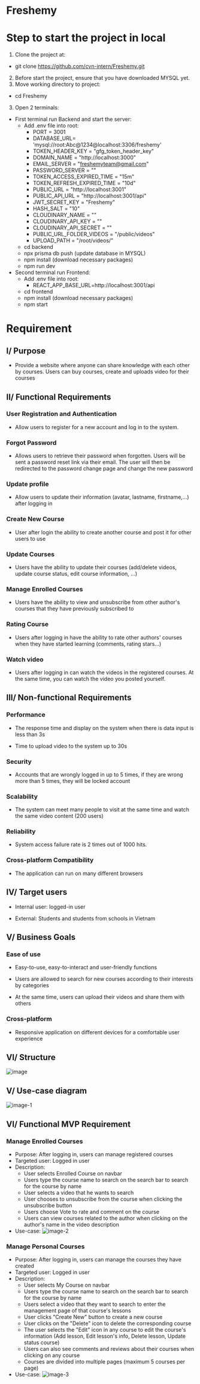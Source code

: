 # Freshemy

# Step to start the project in local

1. Clone the project at: 
  - git clone https://github.com/cvn-intern/Freshemy.git
2. Before start the project, ensure that you have downloaded MYSQL yet.
2. Move working directory to project: 
  - cd Freshemy
3. Open 2 terminals:
 - First terminal run Backend and start the server:
    - Add .env file into root:
      - PORT = 3001
      - DATABASE_URL= 'mysql://root:Abc@1234@localhost:3306/freshemy'
      - TOKEN_HEADER_KEY = "gfg_token_header_key"
      - DOMAIN_NAME = "http://localhost:3000"
      - EMAIL_SERVER = "freshemyteam@gmail.com"
      - PASSWORD_SERVER = ""
      - TOKEN_ACCESS_EXPIRED_TIME = "15m"
      - TOKEN_REFRESH_EXPIRED_TIME = "10d"
      - PUBLIC_URL = "http://localhost:3001"
      - PUBLIC_API_URL = "http://localhost:3001/api"
      - JWT_SECRET_KEY = "Freshemy"
      - HASH_SALT = "10"
      - CLOUDINARY_NAME = ""
      - CLOUDINARY_API_KEY = ""
      - CLOUDINARY_API_SECRET = ""
      - PUBLIC_URL_FOLDER_VIDEOS = "/public/videos"
      - UPLOAD_PATH = "/root/videos/"
    - cd backend
    - npx prisma db push (update database in MYSQL)
    - npm install (download necessary packages)
    - npm run dev
  - Second terminal run Frontend:
    - Add .env file into root:
      - REACT_APP_BASE_URL=http://localhost:3001/api
    - cd frontend
    - npm install (download necessary packages)
    - npm start
# Requirement

## I/ Purpose

- Provide a website where anyone can share knowledge with each other by courses. Users can buy courses, create and uploads video for their courses

## II/ Functional Requirements

### User Registration and Authentication

- Allow users to register for a new account and log in to the system.

### Forgot Password

- Allows users to retrieve their password when forgotten. Users will be sent a password reset link via their email. The user will then be redirected to the password change page and change the new password

### Update profile

- Allow users to update their information (avatar, lastname, firstname,...) after logging in

### Create New Course

- User after login the ability to create another course and post it for other users to use

### Update Courses

- Users have the ability to update their courses (add/delete videos, update course status, edit course information, ...)

### Manage Enrolled Courses

- Users have the ability to view and unsubscribe from other author's courses that they have previously subscribed to

### Rating Course

- Users after logging in have the ability to rate other authors' courses when they have started learning (comments, rating stars...)

### Watch video

- Users after logging in can watch the videos in the registered courses. At the same time, you can watch the video you posted yourself.

## III/ Non-functional Requirements

### Performance

- The response time and display on the system when there is data input is less than 3s

- Time to upload video to the system up to 30s

### Security

- Accounts that are wrongly logged in up to 5 times, if they are wrong more than 5 times, they will be locked account

### Scalability

- The system can meet many people to visit at the same time and watch the same video content (200 users)

### Reliability

- System access failure rate is 2 times out of 1000 hits.

### Cross-platform Compatibility

- The application can run on many different browsers

## IV/ Target users

- Internal user: logged-in user

- External: Students and students from schools in Vietnam

## V/ Business Goals

### Ease of use

- Easy-to-use, easy-to-interact and user-friendly functions

- Users are allowed to search for new courses according to their interests by categories

- At the same time, users can upload their videos and share them with others

### Cross-platform

- Responsive application on different devices for a comfortable user experience

## VI/ Structure

![image](https://github.com/cvn-intern/Freshemy/assets/70811800/2b2e1771-a642-48c2-8276-ca8146260cb5)

## V/ Use-case diagram

![image-1](https://github.com/cvn-intern/Freshemy/assets/70811800/6760925a-07a2-4b39-a75a-689db8685f7f)

## VI/ Functional MVP Requirement

### Manage Enrolled Courses

- Purpose: After logging in, users can manage registered courses
- Targeted user: Logged in user
- Description:
  - User selects Enrolled Course on navbar
  - Users type the course name to search on the search bar to search for the course by name
  - User selects a video that he wants to search
  - User chooses to unsubscribe from the course when clicking the unsubscribe button
  - Users choose Vote to rate and comment on the course
  - Users can view courses related to the author when clicking on the author's name in the video description
- Use-case:
    ![image-2](https://github.com/cvn-intern/Freshemy/assets/70811800/71597ce0-3490-45bd-a781-5c9695d27a99)

### Manage Personal Courses

- Purpose: After logging in, users can manage the courses they have created
- Targeted user: Logged in user
- Description:
  - User selects My Course on navbar
  - Users type the course name to search on the search bar to search for the course by name
  - Users select a video that they want to search to enter the management page of that course's lessons
  - User clicks "Create New" button to create a new course
  - User clicks on the "Delete" icon to delete the corresponding course
  - The user selects the "Edit" icon in any course to edit the course's information (Add lesson, Edit lesson's info, Delete lesson, Update status course)
  - Users can also see comments and reviews about their courses when clicking on any course
  - Courses are divided into multiple pages (maximum 5 courses per page)
- Use-case:
    ![image-3](https://github.com/cvn-intern/Freshemy/assets/70811800/445f3617-d418-47e3-89f5-8d729082a3c5)
